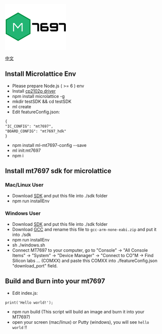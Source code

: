 ![](https://github.com/iamblue/ml-mt7697-config/blob/master/microlattice_7697.png?raw=true) 

[中文](https://iamblue.gitbooks.io/microlattice-js-for-linkit-rtos/content/zh-TW/intro/create/mt7697.html)
## Install Microlattice Env 

* Please prepare Node.js ( >= 6 ) env
* Install [cp2102p driver](http://www.silabs.com/products/development-tools/software/usb-to-uart-bridge-vcp-drivers) 
* npm install microlattice -g
* mkdir testSDK && cd testSDK
* ml create
* Edit featureConfig.json:
```
{
"IC_CONFIG": "mt7697",
"BOARD_CONFIG": "mt7697_hdk"
}
```
* npm install ml-mt7697-config --save
* ml init:mt7697
* npm i

## Install mt7697 sdk for microlattice

### Mac/Linux User

* Download [SDK](https://s3-ap-southeast-1.amazonaws.com/mtk.linkit/Mediatek-Cloud/LinkIt_SDK_V4.2.0_public_ml.zip) and put this file into ./sdk folder
* npm run installEnv

### Windows User

* Download [SDK](https://s3-ap-southeast-1.amazonaws.com/mtk.linkit/Mediatek-Cloud/LinkIt_SDK_V4.2.0_public_ml.zip) and put this file into ./sdk folder
* Download [GCC](https://launchpad.net/gcc-arm-embedded/4.8/4.8-2014-q3-update/+download/gcc-arm-none-eabi-4_8-2014q3-20140805-win32.zip) and rename this file to `gcc-arm-none-eabi.zip` and put it into ./sdk
* npm run installEnv
* sh ./windows.sh
* Connect MT7697 to your computer, go to "Console" -> "All Console Items" -> "System" -> "Device Manager" -> "Connect to CO"M -> Find Silicon labs ... (COMXX) and paste this COMXX into ./featureConfig.json "download_port" field.

## Build and Burn into your mt7697
* Edit index.js:
```
print('Hello world!');
```
* npm run build
(This script will build an image and burn it into your MT7697)
* open your screen (mac/linux) or Putty (windows), you will see `hello world` !!
